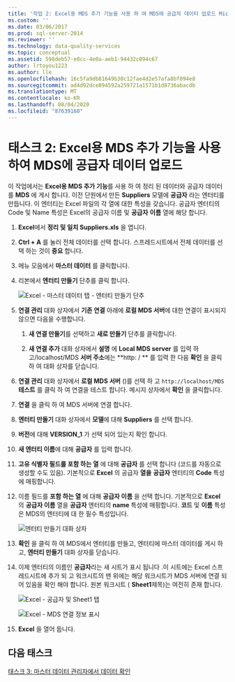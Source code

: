 ```yaml
---
title: '작업 2: Excel용 MDS 추가 기능을 사용 하 여 MDS에 공급자 데이터 업로드 Microsoft Docs'
ms.custom: ''
ms.date: 03/06/2017
ms.prod: sql-server-2014
ms.reviewer: ''
ms.technology: data-quality-services
ms.topic: conceptual
ms.assetid: 598deb57-e0cc-4e0a-aeb1-94432c094c67
author: lrtoyou1223
ms.author: lle
ms.openlocfilehash: 16c5fa9db81649b30c12fae4d2e57afa8bf094e8
ms.sourcegitcommit: ad4d92dce894592a259721a1571b1d8736abacdb
ms.translationtype: MT
ms.contentlocale: ko-KR
ms.lasthandoff: 08/04/2020
ms.locfileid: "87639160"
---
```

# <a name="task-2-uploading-supplier-data-to-mds-using-mds-add-in-for-excel"></a>태스크 2: Excel용 MDS 추가 기능을 사용하여 MDS에 공급자 데이터 업로드
  이 작업에서는 **Excel용 MDS 추가 기능**를 사용 하 여 정리 된 데이터와 공급자 데이터를 **MDS** 에 게시 합니다. 이전 단원에서 만든 **Suppliers** 모델에 **공급자** 라는 엔터티를 만듭니다. 이 엔터티는 Excel 파일의 각 열에 대한 특성을 갖습니다. 공급자 엔터티의 Code 및 Name 특성은 Excel의 공급자 이름 및 **공급자** **이름** 열에 해당 합니다.  
  
1.  **Excel**에서 **정리 및 일치 Suppliers.xls** 을 엽니다.  
  
2.  **Ctrl + A** 를 눌러 전체 데이터를 선택 합니다. 스프레드시트에서 전체 데이터를 선택 하는 것이 **중요** 합니다.  
  
3.  메뉴 모음에서 **마스터 데이터** 를 클릭합니다.  
  
4.  리본에서 **엔터티 만들기** 단추를 클릭 합니다.  
  
     ![Excel - 마스터 데이터 탭 - 엔터티 만들기 단추](../../2014/tutorials/media/et-ulingsdtomdsusingmdsaddinforexcel-01.jpg "Excel - 마스터 데이터 탭 - 엔터티 만들기 단추")  
  
5.  **연결 관리** 대화 상자에서 **기존 연결** 아래에 **로컬 MDS 서버**에 대한 연결이 표시되지 않으면 다음을 수행합니다.  
  
    1.  **새 연결 만들기**를 선택하고 **새로 만들기** 단추를 클릭합니다.  
  
    2.  **새 연결 추가** 대화 상자에서 **설명** 에 **Local MDS server** 를 입력 하 고/localhost/MDS **서버 주소**에는 **http: \/ ** 를 입력 한 다음 **확인** 을 클릭 하 여 대화 상자를 닫습니다.  
  
6.  **연결 관리** 대화 상자에서 **로컬 MDS 서버** ()를 선택 하 고 `http://localhost/MDS` **테스트** 를 클릭 하 여 연결을 테스트 합니다. 메시지 상자에서 **확인** 을 클릭합니다.  
  
7.  **연결** 을 클릭 하 여 MDS 서버에 연결 합니다.  
  
8.  **엔터티 만들기** 대화 상자에서 **모델**에 대해 **Suppliers** 를 선택 합니다.  
  
9. **버전**에 대해 **VERSION_1** 가 선택 되어 있는지 확인 합니다.  
  
10. **새 엔터티 이름**에 대해 **공급자** 를 입력 합니다.  
  
11. **고유 식별자 필드를 포함 하는 열** 에 대해 **공급자** 를 선택 합니다 (코드를 자동으로 생성할 수도 있음). 기본적으로 **Excel** 의 공급자 **열을** **공급자** 엔터티의 **Code** 특성에 매핑합니다.  
  
12. 이름 필드를 **포함 하는 열** 에 대해 **공급자 이름** 을 선택 합니다. 기본적으로 **Excel** 의 **공급자 이름** 열을 **공급자** 엔터티의 **name** 특성에 매핑합니다. **코드** 및 **이름** 특성은 MDS의 엔터티에 대 한 필수 특성입니다.  
  
     ![엔터티 만들기 대화 상자](../../2014/tutorials/media/et-ulingsdtomdsusingmdsaddinforexcel-02.jpg "엔터티 만들기 대화 상자")  
  
13. **확인** 을 클릭 하 여 MDS에서 엔터티를 만들고, 엔터티에 마스터 데이터를 게시 하 고, **엔터티 만들기** 대화 상자를 닫습니다.  
  
14. 이제 엔터티의 이름인 **공급자**라는 새 시트가 표시 됩니다 .이 시트에는 Excel 스프레드시트에 추가 되 고 워크시트의 맨 위에는 해당 워크시트가 MDS 서버에 연결 되어 있음을 확인 해야 합니다. 원본 워크시트 ( **Sheet1**제목)는 여전히 존재 합니다.  
  
     ![Excel - 공급자 및 Sheet1 탭](../../2014/tutorials/media/et-ulingsdtomdsusingmdsaddinforexcel-03.jpg "Excel - 공급자 및 Sheet1 탭")  
  
     ![Excel - MDS 연결 정보 표시](../../2014/tutorials/media/et-ulingsdtomdsusingmdsaddinforexcel-04.jpg "Excel - MDS 연결 정보 표시")  
  
15. **Excel** 을 열어 둡니다.  
  
## <a name="next-task"></a>다음 태스크  
 [태스크 3: 마스터 데이터 관리자에서 데이터 확인](../../2014/tutorials/task-3-verifying-the-data-in-master-data-manager.md)  
  
  
